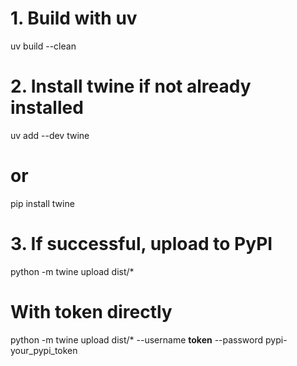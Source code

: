 # 1. Build with uv
uv build --clean

# 2. Install twine if not already installed
uv add --dev twine
# or
pip install twine

# 3. If successful, upload to PyPI
python -m twine upload dist/*

# With token directly
python -m twine upload dist/* --username __token__ --password pypi-your_pypi_token